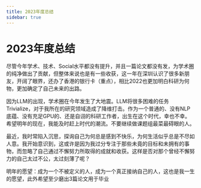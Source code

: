 ```yaml
---
title: 2023年度总结
sidebar: true
---
```


# 2023年度总结

<ClientOnly>
<title-pv/>
</ClientOnly>


尽管今年学术、技术、Social水平都没有提升，并且一篇论文都没有发，为学术圈的纯净做出了贡献，但整体来说也是有一些收获，这一年在深圳认识了很多新朋友，开阔了眼界，还办了香港的银行卡（重点），相比2022也更加明白科研为何物，更加确定了自己未来的出路。

因为LLM的出现，学术圈在今年发生了大地震。LLM将很多困难的任务Trivialize，对于我所在的研究领域造成了降维打击。作为一个普通的、没有NLP底蕴、没有充足GPU的、还是自诩的科研工作者，出生在这个时代，幸也不幸。希望明年的现在，我能及时赶上时代的潮流。不要继续做课题组最菜最碍眼的人。

最近，我时常陷入沉思，探询自己为何总是感到不快乐，为何生活似乎总是不尽如人意。我开始意识到，这或许是因为我过分专注于那些未竟的目标和未拥有的事物，而忽略了自己通过不懈努力所取得的成就和收获。这样是否对那个曾经不懈努力的自己太过不公，太过刻薄了呢？

明年的愿望：成为一个不被定义的人，成为一个真正接纳自己的人，这也是我一生的愿望，此外希望至少磨出3篇论文用于毕业

<ClientOnly>
  <leave/>
</ClientOnly/>